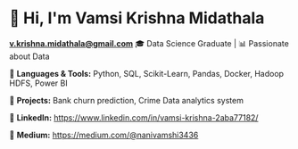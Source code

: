 # 👋 Hi, I'm Vamsi Krishna Midathala 
**v.krishna.midathala@gmail.com**
🎓 Data Science Graduate | 📊 Passionate about Data  


🔹 **Languages & Tools:** Python, SQL, Scikit-Learn, Pandas, Docker, Hadoop HDFS, Power BI 

🔹 **Projects:** Bank churn prediction, Crime Data analytics system  

🔹 **LinkedIn:** https://www.linkedin.com/in/vamsi-krishna-2aba77182/

🔹 **Medium:** https://medium.com/@nanivamshi3436



